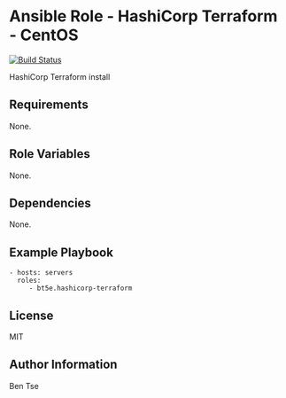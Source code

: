 Ansible Role - HashiCorp Terraform - CentOS
========================================

[![Build Status](https://travis-ci.org/bt5e/ansible-role-hashicorp-terraform.svg?branch=master)](https://travis-ci.org/bt5e/ansible-role-hashicorp-terraform)

HashiCorp Terraform install

Requirements
------------

None.

Role Variables
--------------

None.

Dependencies
------------

None.

Example Playbook
----------------

    - hosts: servers
      roles:
         - bt5e.hashicorp-terraform

License
-------

MIT

Author Information
------------------

Ben Tse
